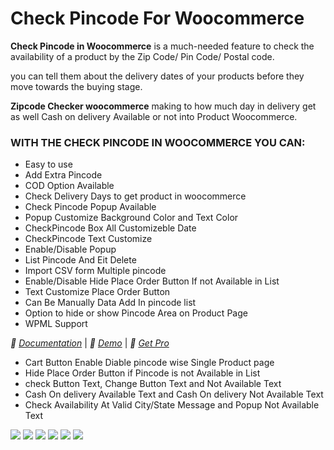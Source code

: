 <h1> Check Pincode For Woocommerce </h1>


<strong>Check Pincode in Woocommerce</strong>  is a much-needed feature to check the availability of a product by the Zip Code/ Pin Code/ Postal code.

you can tell them about the delivery dates of your products before they move towards the buying stage.


**Zipcode Checker woocommerce** making to how much day in delivery get as well Cash on delivery Available or not into Product Woocommerce.

<h3> WITH THE CHECK PINCODE IN WOOCOMMERCE YOU CAN: </h3>

* Easy to use
* Add Extra Pincode
* COD Option Available
* Check Delivery Days to get product in woocommerce
* Check Pincode Popup Available
* Popup Customize Background Color and Text Color
* CheckPincode Box All Customizeble Date
* CheckPincode Text Customize
* Enable/Disable Popup
* List Pincode And Eit Delete
* Import CSV form Multiple pincode
* Enable/Disable Hide Place Order Button If not Available in List
* Text Customize Place Order Button 
* Can Be Manually Data Add In pincode list
* Option to hide or show Pincode Area on Product Page
* WPML Support

*🌟 [Documentation](https://www.plugin999.com/docs/check-pincode-for-woocommerce/)* | *🌟 [Demo](https://plugin999.com/demo/check-pincode-for-woocommerce/product/single/)* | *🌟 [Get Pro](https://www.plugin999.com/plugin/check-pincode-for-woocommerce-2/)*

* Cart Button Enable Diable pincode wise Single Product page
* Hide Place Order Button if Pincode is not Available in List
* check Button Text, Change Button Text and Not Available Text
* Cash On delivery Available Text and Cash On delivery Not Available Text
* Check Availability At Valid City/State Message and Popup Not Available Text


<img src="https://ps.w.org/check-pincode-for-woocommerce/assets/screenshot-1.png?rev=2743398"/>
<img src="https://ps.w.org/check-pincode-for-woocommerce/assets/screenshot-2.png?rev=2743398"/>
<img src="https://ps.w.org/check-pincode-for-woocommerce/assets/screenshot-3.png?rev=2743398"/>
<img src="https://ps.w.org/check-pincode-for-woocommerce/assets/screenshot-4.png?rev=2743398"/>
<img src="https://ps.w.org/check-pincode-for-woocommerce/assets/screenshot-5.png?rev=2743398"/>
<img src="https://ps.w.org/check-pincode-for-woocommerce/assets/screenshot-6.png?rev=2743398"/>

